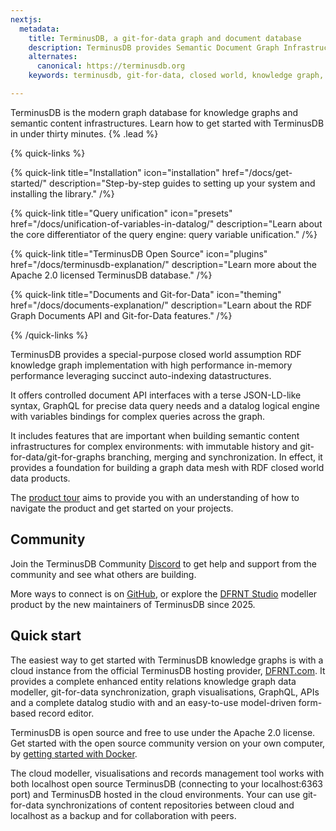 ```yaml
---
nextjs:
  metadata:
    title: TerminusDB, a git-for-data graph and document database
    description: TerminusDB provides Semantic Document Graph Infrastructure; a model-based, in-memory, and distributed graph database with git-for-data collaboration
    alternates:
      canonical: https://terminusdb.org
    keywords: terminusdb, git-for-data, closed world, knowledge graph, RDF

---
```


TerminusDB is the modern graph database for knowledge graphs and semantic content infrastructures. Learn how to get started with TerminusDB in under thirty minutes. {% .lead %}

{% quick-links %}

{% quick-link title="Installation" icon="installation" href="/docs/get-started/" description="Step-by-step guides to setting up your system and installing the library." /%}

{% quick-link title="Query unification" icon="presets" href="/docs/unification-of-variables-in-datalog/" description="Learn about the core differentiator of the query engine: query variable unification." /%}

{% quick-link title="TerminusDB Open Source" icon="plugins" href="/docs/terminusdb-explanation/" description="Learn more about the Apache 2.0 licensed TerminusDB database." /%}

{% quick-link title="Documents and Git-for-Data" icon="theming" href="/docs/documents-explanation/" description="Learn about the RDF Graph Documents API and Git-for-Data features." /%}

{% /quick-links %}

TerminusDB provides a special-purpose closed world assumption RDF knowledge graph implementation with high performance in-memory performance leveraging succinct auto-indexing datastructures.

It offers controlled document API interfaces with a terse JSON-LD-like syntax, GraphQL for precise data query needs and a datalog logical engine with variables bindings for complex queries across the graph.

It includes features that are important when building semantic content infrastructures for complex environments: with immutable history and git-for-data/git-for-graphs branching, merging and synchronization. In effect, it provides a foundation for building a graph data mesh with RDF closed world data products.

The [product tour](/docs/product-tour/) aims to provide you with an understanding of how to navigate the product and get started on your projects.

## Community

Join the TerminusDB Community [Discord](https://discord.gg/yTJKAma) to get help and support from the community and see what others are building.

More ways to connect is on [GitHub](https://github.com/terminusdb/terminusdb), or explore the [DFRNT Studio](https://dfrnt.com/hypergraph-content-studio/) modeller product by the new maintainers of TerminusDB since 2025.

## Quick start

The easiest way to get started with TerminusDB knowledge graphs is with a cloud instance from the official TerminusDB hosting provider, [DFRNT.com](https://dfrnt.com/hypergraph-content-studio/). It provides a complete enhanced entity relations knowledge graph data modeller, git-for-data synchronization, graph visualisations, GraphQL, APIs and a complete datalog studio with and an easy-to-use model-driven form-based record editor.

TerminusDB is open source and free to use under the Apache 2.0 license. Get started with the open source community version on your own computer, by [getting started with Docker](/docs/install-terminusdb-as-a-docker-container/).

The cloud modeller, visualisations and records management tool works with both localhost open source TerminusDB (connecting to your localhost:6363 port) and TerminusDB hosted in the cloud environments. Your can use git-for-data synchronizations of content repositories between cloud and localhost as a backup and for collaboration with peers.

